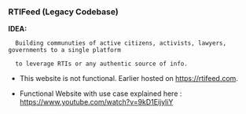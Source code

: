 ### RTIFeed (Legacy Codebase)

**IDEA:**
```
  Building communuties of active citizens, activists, lawyers, governments to a single platform 
  
  to leverage RTIs or any authentic source of info. 
```

- This website is not functional. Earlier hosted on https://rtifeed.com. 

- Functional Website with use case explained here : https://www.youtube.com/watch?v=9kD1EijyliY 
